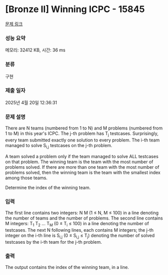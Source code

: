 # [Bronze II] Winning ICPC - 15845 

[문제 링크](https://www.acmicpc.net/problem/15845) 

### 성능 요약

메모리: 32412 KB, 시간: 36 ms

### 분류

구현

### 제출 일자

2025년 4월 20일 12:36:31

### 문제 설명

<p>There are N teams (numbered from 1 to N) and M problems (numbered from 1 to M) in this year's ICPC. The j-th problem has T<sub>j</sub> testcases. Surprisingly, every team submitted exactly one solution to every problem. The i-th team managed to solve S<sub>i,j</sub> testcases on the j-th problem.</p>

<p>A team solved a problem only if the team managed to solve ALL testcases on that problem. The winning team is the team with the most number of problems solved. If there are more than one team with the most number of problems solved, then the winning team is the team with the smallest index among those teams.</p>

<p>Determine the index of the winning team.</p>

### 입력 

 <p>The first line contains two integers: N M (1 ≤ N, M ≤ 100) in a line denoting the number of teams and the number of problems. The second line contains M integers: T<sub>1</sub> T<sub>2</sub> ... T<sub>M</sub> (0 ≤ T<sub>i</sub> ≤ 100) in a line denoting the number of testcases. The next N following lines, each contains M integers; the j-th integer on the i-th line is S<sub>i,j</sub> (0 ≤ S<sub>i,j</sub> ≤ T<sub>j</sub>) denoting the number of solved testcases by the i-th team for the j-th problem.</p>

### 출력 

 <p>The output contains the index of the winning team, in a line.</p>

